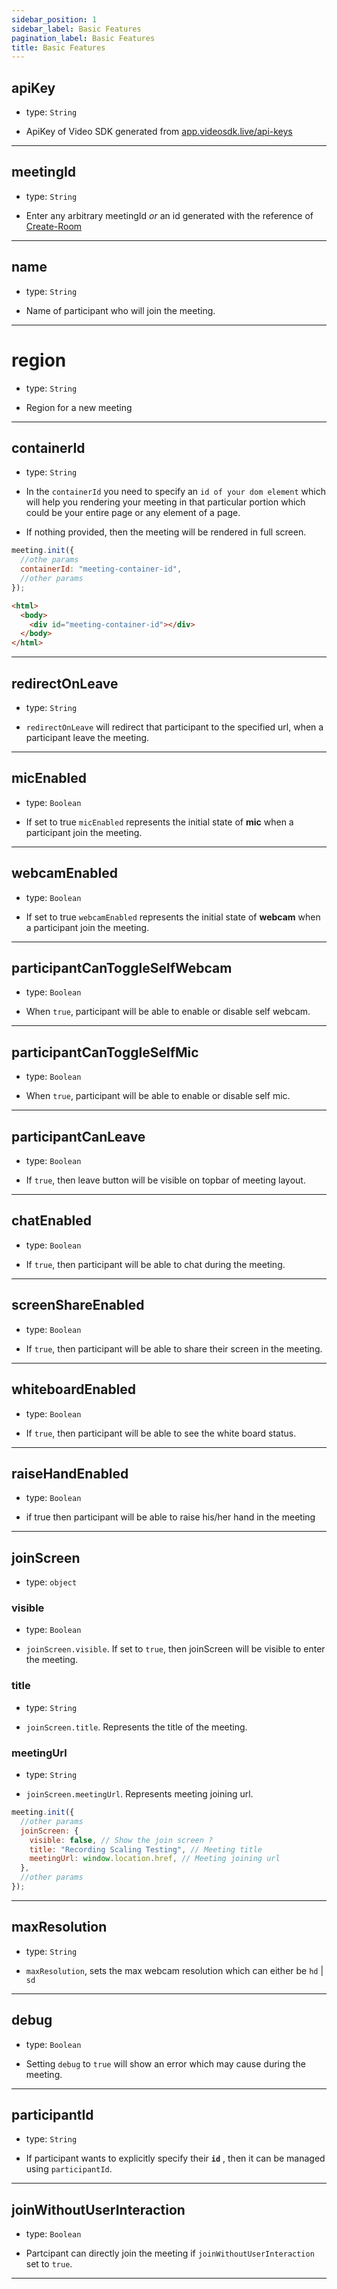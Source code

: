 ```yaml
---
sidebar_position: 1
sidebar_label: Basic Features
pagination_label: Basic Features
title: Basic Features
---
```


<div class="sdk-api-ref-only-h4">

## apiKey

- type: `String`

- ApiKey of Video SDK generated from [app.videosdk.live/api-keys](https://app.videosdk.live/api-keys)

---

## meetingId

- type: `String`

- Enter any arbitrary meetingId _or_ an id generated with the reference of [Create-Room](/api-reference/realtime-communication/create-room)

---

## name

- type: `String`

- Name of participant who will join the meeting.

---

# region

- type: `String`

- Region for a new meeting

---

## containerId

- type: `String`

- In the `containerId` you need to specify an `id of your dom element` which will help you rendering your meeting in that particular portion which could be your entire page or any element of a page.

- If nothing provided, then the meeting will be rendered in full screen.

```js
meeting.init({
  //othe params
  containerId: "meeting-container-id",
  //other params
});
```

```html
<html>
  <body>
    <div id="meeting-container-id"></div>
  </body>
</html>
```

---

## redirectOnLeave

- type: `String`

- `redirectOnLeave` will redirect that participant to the specified url, when a participant leave the meeting.

---

## micEnabled

- type: `Boolean`

- If set to true `micEnabled` represents the initial state of **mic** when a participant join the meeting.

---

## webcamEnabled

- type: `Boolean`

- If set to true `webcamEnabled` represents the initial state of **webcam** when a participant join the meeting.

---

## participantCanToggleSelfWebcam

- type: `Boolean`

- When `true`, participant will be able to enable or disable self webcam.

---

## participantCanToggleSelfMic

- type: `Boolean`

- When `true`, participant will be able to enable or disable self mic.

---

## participantCanLeave

- type: `Boolean`

- If `true`, then leave button will be visible on topbar of meeting layout.

---

## chatEnabled

- type: `Boolean`

- If `true`, then participant will be able to chat during the meeting.

---

## screenShareEnabled

- type: `Boolean`

- If `true`, then participant will be able to share their screen in the meeting.

---

## whiteboardEnabled

- type: `Boolean`

- If `true`, then participant will be able to see the white board status.

---

## raiseHandEnabled

- type: `Boolean`

- if true then participant will be able to raise his/her hand in the meeting

---

## joinScreen

- type: `object`

### visible

- type: `Boolean`

- `joinScreen.visible`. If set to `true`, then joinScreen will be visible to enter the meeting.

### title

- type: `String`

- `joinScreen.title`. Represents the title of the meeting.

### meetingUrl

- type: `String`

- `joinScreen.meetingUrl`. Represents meeting joining url.

```js
meeting.init({
  //other params
  joinScreen: {
    visible: false, // Show the join screen ?
    title: "Recording Scaling Testing", // Meeting title
    meetingUrl: window.location.href, // Meeting joining url
  },
  //other params
});
```

---

## maxResolution

- type: `String`

- `maxResolution`, sets the max webcam resolution which can either be `hd` | `sd`

---

## debug

- type: `Boolean`

- Setting `debug` to `true` will show an error which may cause during the meeting.

---

## participantId

- type: `String`

- If participant wants to explicitly specify their **`id`** , then it can be managed using `participantId`.

---

## joinWithoutUserInteraction

- type: `Boolean`

- Partcipant can directly join the meeting if `joinWithoutUserInteraction` set to `true`.

---

</div>

